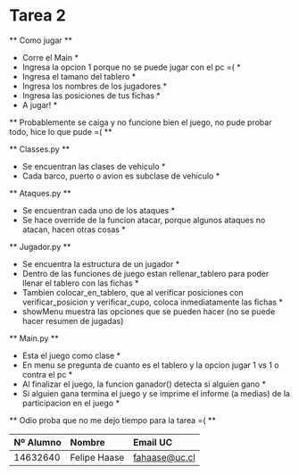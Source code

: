 # Tarea 2

** Como jugar **
* Corre el Main *
* Ingresa la opcion 1 porque no se puede jugar con el pc =( *
* Ingresa el tamano del tablero *
* Ingresa los nombres de los jugadores *
* Ingresa las posiciones de tus fichas *
* A jugar! *

** Probablemente se caiga y no funcione bien el juego,
no pude probar todo, hice lo que pude =( **




** Classes.py **
* Se encuentran las clases de vehiculo *
* Cada barco, puerto o avion es subclase de vehiculo *

** Ataques.py **
* Se encuentran cada uno de los ataques * 
* Se hace override de la funcion atacar, porque
algunos ataques no atacan, hacen otras cosas *


** Jugador.py **
* Se encuentra la estructura de un jugador *
* Dentro de las funciones de juego estan rellenar_tablero
para poder llenar el tablero con las fichas *
* Tambien colocar_en_tablero, que al verificar posiciones con 
verificar_posicion y verificar_cupo, coloca inmediatamente las
fichas *
* showMenu muestra las opciones que se pueden hacer
(no se puede hacer resumen de jugadas)


** Main.py **
* Esta el juego como clase *
* En menu se pregunta de cuanto es el tablero y la opcion jugar
 1 vs 1 o contra el pc *
 * Al finalizar el juego, la funcion ganador() detecta si alguien gano *
 * Si alguien gana termina el juego y se imprime el informe (a medias)
 de la participacion en el juego *




** Odio proba que no me dejo tiempo para la tarea =( **



| Nº Alumno    | Nombre              | Email UC      |
|:-------------|:--------------------|:--------------|
| 14632640     | Felipe Haase        | fahaase@uc.cl |
